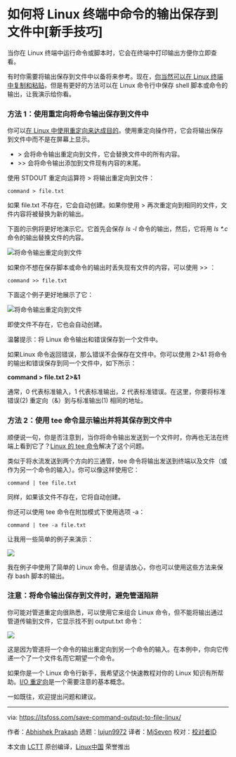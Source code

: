 [#]: collector: (lujun9972)
[#]: translator: (Mjseven)
[#]: reviewer: ( )
[#]: publisher: ( )
[#]: url: ( )
[#]: subject: (How to Save the Output of a Command to a File in Linux Terminal [Beginner’s Tip])
[#]: via: (https://itsfoss.com/save-command-output-to-file-linux/)
[#]: author: (Abhishek Prakash https://itsfoss.com/author/abhishek/)

如何将 Linux 终端中命令的输出保存到文件中[新手技巧]
======

当你在 Linux 终端中运行命令或脚本时，它会在终端中打印输出方便你立即查看。

有时你需要将输出保存到文件中以备将来参考。现在，[你当然可以在 Linux 终端中复制和粘贴][1]，但是有更好的方法可以在 Linux 命令行中保存 shell 脚本或命令的输出，让我演示给你看。

### 方法 1：使用重定向将命令输出保存到文件中

你可以[在 Linux 中使用重定向来达成目的][2]。使用重定向操作符，它会将输出保存到文件中而不是在屏幕上显示。

  * &gt; 会将命令输出重定向到文件，它会替换文件中的所有内容。
  * &gt;&gt; 会将命令输出添加到文件现有内容的末尾。

使用 STDOUT 重定向运算符 &gt; 将输出重定向到文件：

```
command > file.txt
```

如果 file.txt 不存在，它会自动创建。如果你使用 &gt; 再次重定向到相同的文件，文件内容将被替换为新的输出。

下面的示例将更好地演示它。它首先会保存 _ls -l_ 命令的输出，然后，它将用 _ls *.c_ 命令的输出替换文件的内容。

![将命令输出重定向到文件][3]

如果你不想在保存脚本或命令的输出时丢失现有文件的内容，可以使用 &gt;&gt; ：

```
command >> file.txt
```

下面这个例子更好地展示了它：

![将命令输出重定向到文件][4]

即使文件不存在，它也会自动创建。

温馨提示：将 Linux 命令输出和错误保存到一个文件中。

如果Linux 命令返回错误，那么错误不会保存在文件中。你可以使用 2&gt;&amp;1 将命令的输出和错误保存到同一个文件中，如下所示：

**command &gt; file.txt 2&gt;&amp;1**

通常，0 代表标准输入，1 代表标准输出，2 代表标准错误。在这里，你要将标准错误(2) 重定向（&）到与标准输出(1) 相同的地址。

### 方法 2：使用 tee 命令显示输出并将其保存到文件中

顺便说一句，你是否注意到，当你将命令输出发送到一个文件时，你再也无法在终端上看到它了？[Linux 的 tee 命令][5]解决了这个问题。

类似于将水流发送到两个方向的三通管，tee 命令将输出发送到终端以及文件（或作为另一个命令的输入）。你可以像这样使用它：

```
command | tee file.txt
```

同样，如果该文件不存在，它将自动创建。

你还可以使用 tee 命令在附加模式下使用选项 -a：

```
command | tee -a file.txt
```

让我用一些简单的例子来演示：

![][6]

我在例子中使用了简单的 Linux 命令。但是请放心，你也可以使用这些方法来保存 bash 脚本的输出。

### 注意：将命令输出保存到文件时，避免管道陷阱

你可能对管道重定向很熟悉，可以使用它来组合 Linux 命令，但不能将输出通过管道传输到文件，它显示找不到 output.txt 命令：

![][7]

这是因为管道将一个命令的输出重定向到另一个命令的输入。在本例中，你向它传递一个了一个文件名而它期望一个命令。

如果你是一个 Linux 命令行新手，我希望这个快速教程对你的 Linux 知识有所帮助。[I/O 重定向][8]是一个需要注意的基本概念。

一如既往，欢迎提出问题和建议。

--------------------------------------------------------------------------------

via: https://itsfoss.com/save-command-output-to-file-linux/

作者：[Abhishek Prakash][a]
选题：[lujun9972][b]
译者：[MjSeven](https://github.com/MjSeven)
校对：[校对者ID](https://github.com/校对者ID)

本文由 [LCTT](https://github.com/LCTT/TranslateProject) 原创编译，[Linux中国](https://linux.cn/) 荣誉推出

[a]: https://itsfoss.com/author/abhishek/
[b]: https://github.com/lujun9972
[1]: https://itsfoss.com/copy-paste-linux-terminal/
[2]: https://linuxhandbook.com/redirection-linux/
[3]: https://i1.wp.com/itsfoss.com/wp-content/uploads/2020/11/redirecting_command_output_to_file_in_linux.png?resize=741%2C456&ssl=1
[4]: https://i2.wp.com/itsfoss.com/wp-content/uploads/2020/11/redirecting_command_output_to_file.png?resize=741%2C494&ssl=1
[5]: https://linuxhandbook.com/tee-command/
[6]: https://i0.wp.com/itsfoss.com/wp-content/uploads/2020/11/display-and-save-linux-command-output.png?resize=741%2C494&ssl=1
[7]: https://i0.wp.com/itsfoss.com/wp-content/uploads/2020/11/pipe-output-to-file-linux.png?resize=687%2C266&ssl=1
[8]: https://tldp.org/LDP/abs/html/io-redirection.html#FTN.AEN17894
